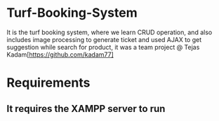 # Turf-Booking-System
It is the turf booking system, where we learn CRUD operation, and also includes image processing to generate ticket and used AJAX to get suggestion while search for product, it was a team project
@ Tejas Kadam[https://github.com/kadam77]

# Requirements
## It requires the XAMPP server to run
